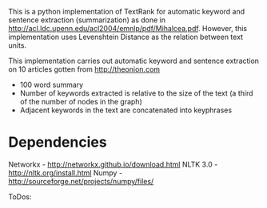 This is a python implementation of TextRank for automatic keyword and sentence extraction (summarization) as done in http://acl.ldc.upenn.edu/acl2004/emnlp/pdf/Mihalcea.pdf. However, this implementation uses Levenshtein Distance as the relation between text units.

This implementation carries out automatic keyword and sentence extraction on 10 articles gotten from http://theonion.com

 - 100 word summary
 - Number of keywords extracted is relative to the size of the text (a third of the number of nodes in the graph)
 - Adjacent keywords in the text are concatenated into keyphrases

Dependencies
============
Networkx - http://networkx.github.io/download.html
NLTK 3.0 - http://nltk.org/install.html
Numpy - http://sourceforge.net/projects/numpy/files/

ToDos: 
